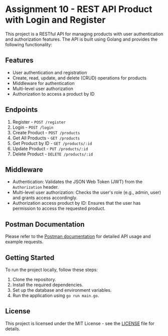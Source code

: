 # Assignment 10 - REST API Product with Login and Register

This project is a RESTful API for managing products with user authentication and authorization features. The API is built using Golang and provides the following functionality:

## Features

- User authentication and registration
- Create, read, update, and delete (CRUD) operations for products
- Middleware for authentication
- Multi-level user authorization
- Authorization to access a product by ID

## Endpoints

1. Register - `POST /register`
2. Login - `POST /login`
3. Create Product - `POST /products`
4. Get All Products - `GET /products`
5. Get Product by ID - `GET /products/:id`
6. Update Product - `PUT /products/:id`
7. Delete Product - `DELETE /products/:id`

## Middleware

- Authentication: Validates the JSON Web Token (JWT) from the `Authorization` header.
- Multi-level user authorization: Checks the user's role (e.g., admin, user) and grants access accordingly.
- Authorization access product by ID: Ensures that the user has permission to access the requested product.

## Postman Documentation

Please refer to the [Postman documentation](https://documenter.getpostman.com/view/15041975/2s93Xu36WW) for detailed API usage and example requests.

## Getting Started

To run the project locally, follow these steps:

1. Clone the repository.
2. Install the required dependencies.
3. Set up the database and environment variables.
4. Run the application using `go run main.go`.

## License

This project is licensed under the MIT License - see the [LICENSE](LICENSE) file for details.
